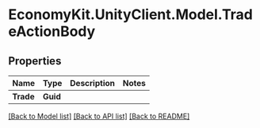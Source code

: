 
# EconomyKit.UnityClient.Model.TradeActionBody

## Properties

Name | Type | Description | Notes
------------ | ------------- | ------------- | -------------
**Trade** | **Guid** |  | 

[[Back to Model list]](../README.md#documentation-for-models)
[[Back to API list]](../README.md#documentation-for-api-endpoints)
[[Back to README]](../README.md)


